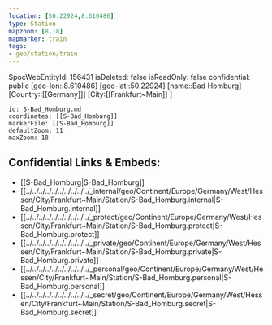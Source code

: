 ```yaml
---
location: [50.22924,8.610486]
type: Station 
mapzoom: [8,18] 
mapmarker: train 
tags:
- geo/station/train
---
```

SpocWebEntityId: 156431
isDeleted: false
isReadOnly: false
confidential: public
[geo-lon::8.610486]
[geo-lat::50.22924]
[name::Bad Homburg]
[Country::[[Germany]]]
[City:[[Frankfurt~Main]] ]


```leaflet
id: S-Bad_Homburg.md
coordinates: [[S-Bad_Homburg]]
markerFile: [[S-Bad_Homburg]]
defaultZoom: 11 
maxZoom: 18
```


## Confidential Links & Embeds: 
- [[S-Bad_Homburg|S-Bad_Homburg]] 
- [[../../../../../../../../../../_internal/geo/Continent/Europe/Germany/West/Hessen/City/Frankfurt~Main/Station/S-Bad_Homburg.internal|S-Bad_Homburg.internal]] 
- [[../../../../../../../../../../_protect/geo/Continent/Europe/Germany/West/Hessen/City/Frankfurt~Main/Station/S-Bad_Homburg.protect|S-Bad_Homburg.protect]] 
- [[../../../../../../../../../../_private/geo/Continent/Europe/Germany/West/Hessen/City/Frankfurt~Main/Station/S-Bad_Homburg.private|S-Bad_Homburg.private]] 
- [[../../../../../../../../../../_personal/geo/Continent/Europe/Germany/West/Hessen/City/Frankfurt~Main/Station/S-Bad_Homburg.personal|S-Bad_Homburg.personal]] 
- [[../../../../../../../../../../_secret/geo/Continent/Europe/Germany/West/Hessen/City/Frankfurt~Main/Station/S-Bad_Homburg.secret|S-Bad_Homburg.secret]] 
